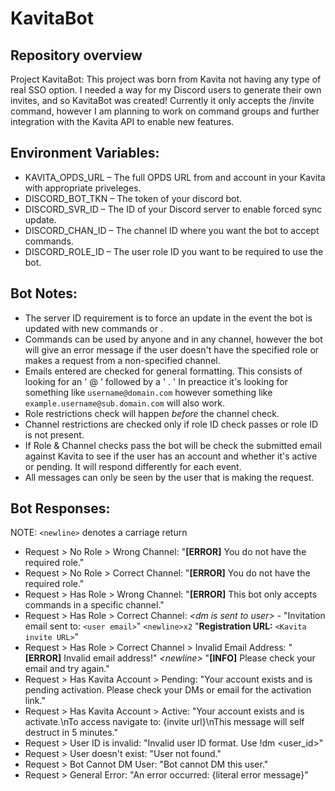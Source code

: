 # **KavitaBot**
## **Repository overview**

Project KavitaBot: This project was born from Kavita not having any type of real SSO option. I needed a way for my Discord users to generate their own invites, and so KavitaBot was created! Currently it only accepts the /invite command, however I am planning to work on command groups and further integration with the Kavita API to enable new features.

## **Environment Variables:**
- KAVITA_OPDS_URL – The full OPDS URL from and account in your Kavita with appropriate priveleges.
- DISCORD_BOT_TKN – The token of your discord bot.
- DISCORD_SVR_ID – The ID of your Discord server to enable forced sync update.
- DISCORD_CHAN_ID – The channel ID where you want the bot to accept commands.
- DISCORD_ROLE_ID – The user role ID you want to be required to use the bot.

## **Bot Notes:**
- The server ID requirement is to force an update in the event the bot is updated with new commands or .
- Commands can be used by anyone and in any channel, however the bot will give an error message if the user doesn't have the specified role or makes a request from a non-specified channel.
- Emails entered are checked for general formatting. This consists of looking for an ' @ ' followed by a ' . ' In preactice it's looking for something like `username@domain.com` however something like `example.username@sub.domain.com` will also work.
- Role restrictions check will happen _before_ the channel check.
- Channel restrictions are checked only if role ID check passes or role ID is not present.
- If Role & Channel checks pass the bot will be check the submitted email against Kavita to see if the user has an account and whether it's active or pending. It will respond differently for each event.
- All messages can only be seen by the user that is making the request.

 ## **Bot Responses:**
 NOTE: `<newline>` denotes a carriage return
 - Request > No Role > Wrong Channel: "**[ERROR]** You do not have the required role."
 - Request > No Role > Correct Channel: "**[ERROR]** You do not have the required role."
 - Request > Has Role > Wrong Channel: "**[ERROR]** This bot only accepts commands in a specific channel."
 - Request > Has Role > Correct Channel: *\<dm is sent to user\>* - "Invitation email sent to: `<user email>`" `<newline>x2` "**Registration URL:** `<Kavita invite URL>`"
 - Request > Has Role > Correct Channel > Invalid Email Address: "**[ERROR]** Invalid email address!" *\<newline\>* "**[INFO]** Please check your email and try again."
 - Request > Has Kavita Account > Pending: "Your account exists and is pending activation. Please check your DMs or email for the activation link."
 - Request > Has Kavita Account > Active: "Your account exists and is activate.\nTo access navigate to: {invite url}\nThis message will self destruct in 5 minutes."
 - Request > User ID is invalid: "Invalid user ID format. Use !dm <user_id>"
 - Request > User doesn't exist: "User not found."
 - Request > Bot Cannot DM User: "Bot cannot DM this user."
 - Request > General Error: "An error occurred: {literal error message}"
